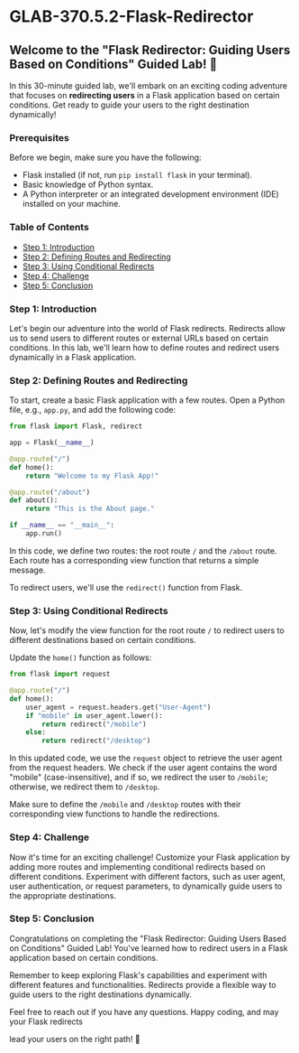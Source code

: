 # GLAB-370.5.2-Flask-Redirector

## Welcome to the "Flask Redirector: Guiding Users Based on Conditions" Guided Lab! 🚀

In this 30-minute guided lab, we'll embark on an exciting coding adventure that focuses on **redirecting users** in a Flask application based on certain conditions. Get ready to guide your users to the right destination dynamically!

### Prerequisites

Before we begin, make sure you have the following:

- Flask installed (if not, run `pip install flask` in your terminal).
- Basic knowledge of Python syntax.
- A Python interpreter or an integrated development environment (IDE) installed on your machine.

### Table of Contents

- [Step 1: Introduction](#step-1-introduction)
- [Step 2: Defining Routes and Redirecting](#step-2-defining-routes-and-redirecting)
- [Step 3: Using Conditional Redirects](#step-3-using-conditional-redirects)
- [Step 4: Challenge](#step-4-challenge)
- [Step 5: Conclusion](#step-5-conclusion)

### Step 1: Introduction

Let's begin our adventure into the world of Flask redirects. Redirects allow us to send users to different routes or external URLs based on certain conditions. In this lab, we'll learn how to define routes and redirect users dynamically in a Flask application.

### Step 2: Defining Routes and Redirecting

To start, create a basic Flask application with a few routes. Open a Python file, e.g., `app.py`, and add the following code:

```python
from flask import Flask, redirect

app = Flask(__name__)

@app.route("/")
def home():
    return "Welcome to my Flask App!"

@app.route("/about")
def about():
    return "This is the About page."

if __name__ == "__main__":
    app.run()
```

In this code, we define two routes: the root route `/` and the `/about` route. Each route has a corresponding view function that returns a simple message.

To redirect users, we'll use the `redirect()` function from Flask.

### Step 3: Using Conditional Redirects

Now, let's modify the view function for the root route `/` to redirect users to different destinations based on certain conditions.

Update the `home()` function as follows:

```python
from flask import request

@app.route("/")
def home():
    user_agent = request.headers.get("User-Agent")
    if "mobile" in user_agent.lower():
        return redirect("/mobile")
    else:
        return redirect("/desktop")
```

In this updated code, we use the `request` object to retrieve the user agent from the request headers. We check if the user agent contains the word "mobile" (case-insensitive), and if so, we redirect the user to `/mobile`; otherwise, we redirect them to `/desktop`.

Make sure to define the `/mobile` and `/desktop` routes with their corresponding view functions to handle the redirections.

### Step 4: Challenge

Now it's time for an exciting challenge! Customize your Flask application by adding more routes and implementing conditional redirects based on different conditions. Experiment with different factors, such as user agent, user authentication, or request parameters, to dynamically guide users to the appropriate destinations.

### Step 5: Conclusion

Congratulations on completing the "Flask Redirector: Guiding Users Based on Conditions" Guided Lab! You've learned how to redirect users in a Flask application based on certain conditions.

Remember to keep exploring Flask's capabilities and experiment with different features and functionalities. Redirects provide a flexible way to guide users to the right destinations dynamically.

Feel free to reach out if you have any questions. Happy coding, and may your Flask redirects

 lead your users on the right path! 🎉
